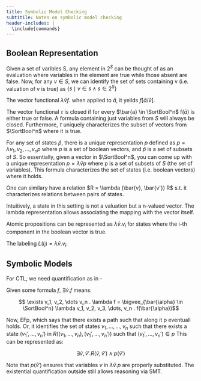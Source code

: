 ```yaml
---
title: Symbolic Model Checking
subtitile: Notes on symbolic model checking
header-includes: |
  \include{commands}
---
```


Boolean Representation
----------------------

Given a set of varibles S, any element in $2^S$
can be thought of as an evaluation where variables
in the element are true while those absent are false.
Now, for any $v \in S$, we can identify the
set of sets containing v (i.e. valuation of v is true)
as $\{ s \mid v \in s \wedge s \in 2^S \}$


The vector functional $\lambda \bar{v} f$.
when applied to $\bar{a}$, it yeilds $f[\bar{a} / \bar{v}]$.

The vector functional $\tau$ is closed if for every $\bar{a} \in \SortBool^n$
f($\bar{a}$) is either true or false. A formula containing just
variables from $S$ will always be closed.
Furthermore, $\tau$ uniquely characterizes the subset of vectors
from $\SortBool^n$ where it is true.

For any set of states $\hat{p}$, there is a unique
representation $p$ defined as $p = \lambda v_1, v_2, \dots, v_n p$
where $\mathit{p}$ is a set of boolean vectors, and $\hat{p}$
is a set of subsets of $S$.
So essentially, given a vector in $\SortBool^n$,
you can come up with a unique representation
$p = \lambda \bar{v} p$ where p is a set of subsets of $S$
(the set of variables). This formula characterizes the
set of states (i.e. boolean vectors) where it holds.


One can similary have a relation $R = \lambda (\bar{v}, \bar{v'}) R$
s.t. it characterizes relations between pairs of states.

Intuitively, a state in this setting is not a valuation but
a n-valued vector. The lambda representation allows
associating the mapping with the vector itself.

Atomic propositions can be represented as
$\lambda \bar{v} . v_i$ for states where the i-th
component in the boolean vector is true.

The labeling $L(l_i) = \lambda \bar{v} . v_i$.

Symbolic Models
---------------


For CTL, we need quantification as in -

Given some formula $f$, $\exists \bar{v} . f$
means:

$$ \exists v_1, v_2, \dots v_n . \lambda f = \bigvee_{\bar{\alpha} \in
\SortBool^n} \lambda v_1, v_2, v_3, \dots, v_n . f(\bar{\alpha})$$


Now, EFp, which says that there exists a path such that
along it p eventuall holds. Or, it identifies the set of
states $v_1, \dots, \dots, v_n$ such that there exists
a state $(v_1', \dots, v_n')$ in $R((v_1, \dots, v_n), (v_1', \dots, v_n'))$
such that $(v_1', \dots, v_n') \in p$
This can be represented as:

$$ \exists \bar{v}, \bar{v}' . R(\bar{v}, \bar{v}') \wedge p(\bar{v}')$$

Note that $p(\bar{v}')$ ensures that variables $v$ in $\lambda \bar{v} . p$
are properly substituted. The existential quantification outside
still allows reasoning via SMT.






